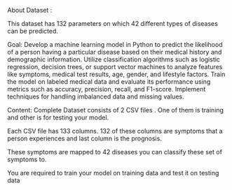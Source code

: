 About Dataset :


This dataset has 132 parameters on which 42 different types of diseases can be predicted.

Goal: 
Develop a machine learning model in Python to predict the likelihood of a person having a particular disease based on their medical history and 
demographic information. Utilize classification algorithms such as logistic regression, decision trees, or support vector machines to analyze features like 
symptoms, medical test results, age, gender, and lifestyle factors. Train the model on labeled medical data and evaluate its performance using metrics 
such as accuracy, precision, recall, and F1-score. Implement techniques for handling imbalanced data and missing values.

Content: 
Complete Dataset consists of 2 CSV files . One of them is training and other is for testing your model.

Each CSV file has 133 columns. 132 of these columns are symptoms that a person experiences and last column is the prognosis.

These symptoms are mapped to 42 diseases you can classify these set of symptoms to.

You are required to train your model on training data and test it on testing data
